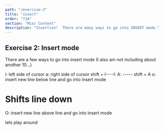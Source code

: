 ```yaml
---
path: "/exercise-2"
title: "insert"
order: "71A"
section: "Misc Content"
description: "Insertion!  There are many ways to go into INSERT mode."
---
```


## Exercise 2: Insert mode
There are a few ways to go into insert mode (I also am not including about
another 10...)

i: left side of cursor
a: right side of cursor
  shift + I----I: 
  A: -----           shift + A
o: insert new line below line and go into insert mode

# Shifts line down
O: insert new line above line and go into insert mode

lets play around


